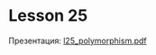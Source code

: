 # Lesson 25

Презентация: [l25_polymorphism.pdf](https://github.com/ait-tr/cohort40.2/blob/main/basic_programming/lesson_25/presentation/l25_polymorphism.pdf)
